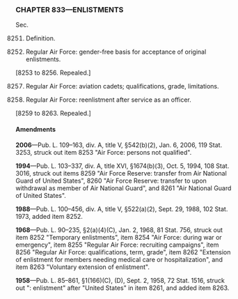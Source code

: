 ### **CHAPTER 833—ENLISTMENTS** ###

Sec.

8251. Definition.

8252. Regular Air Force: gender-free basis for acceptance of original enlistments.

[8253 to 8256. Repealed.]

8257. Regular Air Force: aviation cadets; qualifications, grade, limitations.

8258. Regular Air Force: reenlistment after service as an officer.

[8259 to 8263. Repealed.]

#### Amendments ####

**2006**—Pub. L. 109–163, div. A, title V, §542(b)(2), Jan. 6, 2006, 119 Stat. 3253, struck out item 8253 "Air Force: persons not qualified".

**1994**—Pub. L. 103–337, div. A, title XVI, §1674(b)(3), Oct. 5, 1994, 108 Stat. 3016, struck out items 8259 "Air Force Reserve: transfer from Air National Guard of United States", 8260 "Air Force Reserve: transfer to upon withdrawal as member of Air National Guard", and 8261 "Air National Guard of United States".

**1988**—Pub. L. 100–456, div. A, title V, §522(a)(2), Sept. 29, 1988, 102 Stat. 1973, added item 8252.

**1968**—Pub. L. 90–235, §2(a)(4)(C), Jan. 2, 1968, 81 Stat. 756, struck out item 8252 "Temporary enlistments", item 8254 "Air Force: during war or emergency", item 8255 "Regular Air Force: recruiting campaigns", item 8256 "Regular Air Force: qualifications, term, grade", item 8262 "Extension of enlistment for members needing medical care or hospitalization", and item 8263 "Voluntary extension of enlistment".

**1958**—Pub. L. 85–861, §1(166)(C), (D), Sept. 2, 1958, 72 Stat. 1516, struck out ": enlistment" after "United States" in item 8261, and added item 8263.